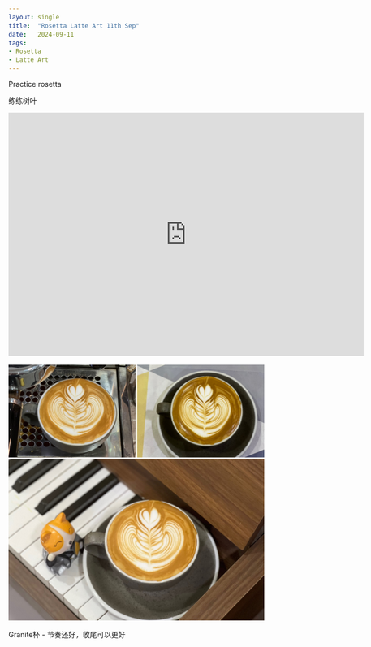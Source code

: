 ```yaml
---
layout: single
title:  "Rosetta Latte Art 11th Sep"
date:   2024-09-11
tags:
- Rosetta
- Latte Art
---
```



Practice rosetta

练练树叶


<div class="embed-container">
  <iframe
      src="https://www.youtube.com/embed/XkavNOtlLVA"
      width="700"
      height="480"
      frameborder="0"
      allowfullscreen="true">
  </iframe>
</div>



![](/assets/img/2024/09/11/2219B8C3-89EA-47BF-AA7E-51F409C18416.JPG)



Granite杯 - 节奏还好，收尾可以更好
